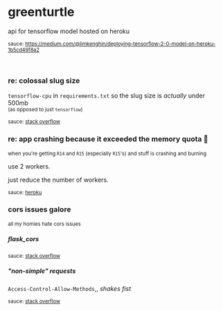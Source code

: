 # greenturtle 

api for tensorflow model hosted on heroku 

<sup>sauce: https://medium.com/@limkenghin/deploying-tensorflow-2-0-model-on-heroku-1b5cd49f8a2</sup>


<br>

### re: colossal slug size 

`tensorflow-cpu` in `requirements.txt` so the slug size is *actually* under 500mb  
<sup>(as opposed to just `tensorflow`)</sup>

<sup>sauce: [stack overflow](https://stackoverflow.com/questions/61062303/deploy-python-app-to-heroku-slug-size-too-large)</sup>


### re: app crashing because it exceeded the memory quota 🤠

<sup>when you're getting `R14` and `R15` (especially `R15`'s) and stuff is crashing and burning</sup>

use 2 workers.

just reduce the number of workers. 

<sub>sauce: [heroku](https://devcenter.heroku.com/articles/ruby-memory-use#too-many-workers) </sub>


### cors issues galore 

<sup>all my homies hate cors issues</sup>


##### flask_cors 

<sup>sauce: [stack overflow](https://stackoverflow.com/questions/25594893/how-to-enable-cors-in-flask)</sup>


##### "non-simple" requests

`Access-Control-Allow-Methods`,, *shakes fist*

<sup>sauce: [stack overflow](https://stackoverflow.com/questions/10636611/how-does-access-control-allow-origin-header-work)</sup>




